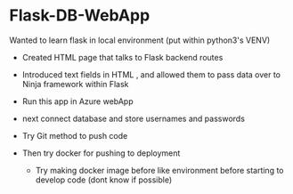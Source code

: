 # Flask-DB-WebApp
Wanted to learn flask in local environment (put within python3's VENV)
- Created HTML page that talks to Flask backend routes
- Introduced text fields in HTML , and allowed them to pass data over to Ninja framework within Flask
- Run this app in Azure webApp
- next connect database and store usernames and passwords




- Try Git method to push code
-  Then try docker for pushing to deployment
    - Try making docker image before like environment before starting to develop code (dont know if possible)
    